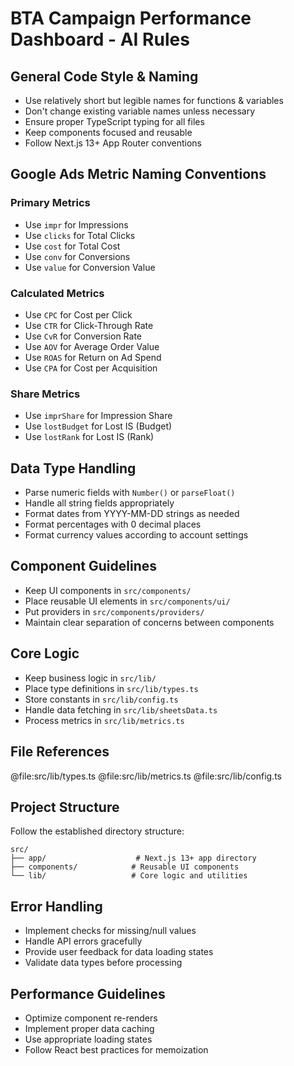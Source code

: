 # BTA Campaign Performance Dashboard - AI Rules

## General Code Style & Naming
- Use relatively short but legible names for functions & variables
- Don't change existing variable names unless necessary
- Ensure proper TypeScript typing for all files
- Keep components focused and reusable
- Follow Next.js 13+ App Router conventions

## Google Ads Metric Naming Conventions
### Primary Metrics
- Use `impr` for Impressions
- Use `clicks` for Total Clicks
- Use `cost` for Total Cost
- Use `conv` for Conversions
- Use `value` for Conversion Value

### Calculated Metrics
- Use `CPC` for Cost per Click
- Use `CTR` for Click-Through Rate
- Use `CvR` for Conversion Rate
- Use `AOV` for Average Order Value
- Use `ROAS` for Return on Ad Spend
- Use `CPA` for Cost per Acquisition

### Share Metrics
- Use `imprShare` for Impression Share
- Use `lostBudget` for Lost IS (Budget)
- Use `lostRank` for Lost IS (Rank)

## Data Type Handling
- Parse numeric fields with `Number()` or `parseFloat()`
- Handle all string fields appropriately
- Format dates from YYYY-MM-DD strings as needed
- Format percentages with 0 decimal places
- Format currency values according to account settings

## Component Guidelines
- Keep UI components in `src/components/`
- Place reusable UI elements in `src/components/ui/`
- Put providers in `src/components/providers/`
- Maintain clear separation of concerns between components

## Core Logic
- Keep business logic in `src/lib/`
- Place type definitions in `src/lib/types.ts`
- Store constants in `src/lib/config.ts`
- Handle data fetching in `src/lib/sheetsData.ts`
- Process metrics in `src/lib/metrics.ts`

## File References
@file:src/lib/types.ts
@file:src/lib/metrics.ts
@file:src/lib/config.ts

## Project Structure
Follow the established directory structure:
```
src/
├── app/                    # Next.js 13+ app directory
├── components/            # Reusable UI components
└── lib/                   # Core logic and utilities
```

## Error Handling
- Implement checks for missing/null values
- Handle API errors gracefully
- Provide user feedback for data loading states
- Validate data types before processing

## Performance Guidelines
- Optimize component re-renders
- Implement proper data caching
- Use appropriate loading states
- Follow React best practices for memoization 